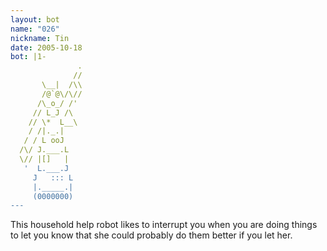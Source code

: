 ```yaml
---
layout: bot
name: "026"
nickname: Tin
date: 2005-10-18
bot: |1-
               .
              //
       \__|  /\\
       /@`@\/\//
      /\_o_/ /' 
     // L_J /\  
    // \*  L__\ 
    / /|._.|    
   / / L ooJ    
  /\/ J.___.L   
  \// |[]   |   
   '  L.___.J   
     J   ::: L  
     |._____.|  
     (0000000)  
---
```

This household help robot likes to interrupt you when you are doing things to let you know that she could probably do them better if you let her.
